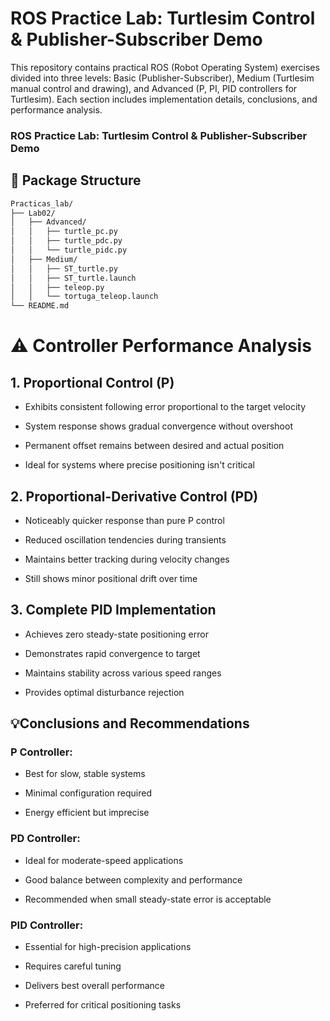 
# ROS Practice Lab: Turtlesim Control & Publisher-Subscriber Demo
This repository contains practical ROS (Robot Operating System) exercises divided into three levels: Basic (Publisher-Subscriber), Medium (Turtlesim manual control and drawing), and Advanced (P, PI, PID controllers for Turtlesim). Each section includes implementation details, conclusions, and performance analysis.

### ROS Practice Lab: Turtlesim Control & Publisher-Subscriber Demo



## 📌 Package Structure
```bash
Practicas_lab/
├── Lab02/
│   ├── Advanced/
│   │   ├── turtle_pc.py
│   │   ├── turtle_pdc.py
│   │   └── turtle_pidc.py
│   ├── Medium/
│   │   ├── ST_turtle.py
│   │   ├── ST_turtle.launch
│   │   ├── teleop.py
│   │   └── tortuga_teleop.launch
└── README.md
````

# ⚠️ Controller Performance Analysis
## 1. Proportional Control (P)

- Exhibits consistent following error proportional to the target velocity

- System response shows gradual convergence without overshoot

- Permanent offset remains between desired and actual position

- Ideal for systems where precise positioning isn't critical

## 2. Proportional-Derivative Control (PD)

- Noticeably quicker response than pure P control

- Reduced oscillation tendencies during transients

- Maintains better tracking during velocity changes

- Still shows minor positional drift over time

## 3. Complete PID Implementation

- Achieves zero steady-state positioning error

- Demonstrates rapid convergence to target

- Maintains stability across various speed ranges

- Provides optimal disturbance rejection

## 💡Conclusions and Recommendations
### P Controller:

- Best for slow, stable systems

- Minimal configuration required

- Energy efficient but imprecise

### PD Controller:

- Ideal for moderate-speed applications

- Good balance between complexity and performance

- Recommended when small steady-state error is acceptable

### PID Controller:

- Essential for high-precision applications

- Requires careful tuning

- Delivers best overall performance

- Preferred for critical positioning tasks
